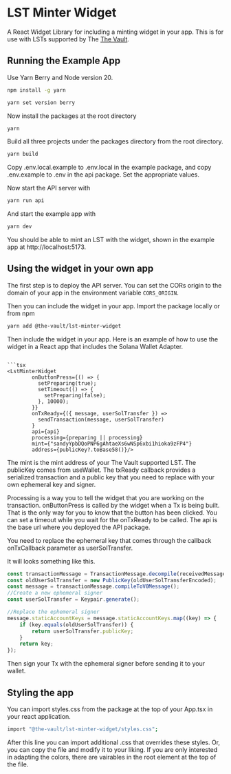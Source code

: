 # LST Minter Widget
A React Widget Library for including a minting widget in your app. This is for use with LSTs supported by The [The Vault](https://thevault.finance).

## Running the Example App 
Use Yarn Berry and Node version 20.
```bash
npm install -g yarn
```

```bash 
yarn set version berry
```
Now install the packages at the root directory

```bash
yarn
```
Build all three projects under the packages directory from the root directory.
```bash
yarn build
```

Copy .env.local.example to .env.local in the example package, and copy .env.example to .env in the api package. Set the appropriate values.

Now start the API server with

```bash
yarn run api
```

And start the example app with

```bash
yarn dev
```

You should be able to mint an LST with the widget, shown in the example app at http://localhost:5173.


## Using the widget in your own app 

The first step is to deploy the API server. You can set the CORs origin to the domain of your app in the
environment variable `CORS_ORIGIN`.

Then you can include the widget in your app. Import the package locally or from npm

```bash
yarn add @the-vault/lst-minter-widget
```

Then include the widget in your app. Here is an example of how to use the widget in a React app that includes the Solana Wallet Adapter.

```

```tsx
<LstMinterWidget
        onButtonPress={() => {
          setPreparing(true);
          setTimeout(() => {
            setPreparing(false);
          }, 10000);
        }}
        onTxReady={({ message, userSolTransfer }) =>
          sendTransaction(message, userSolTransfer)
        }
        api={api}
        processing={preparing || processing}
        mint={"sandyYpbDQoPNP6gAhtaeXs6wNSp6xbi1hioka9zFP4"}
        address={publicKey?.toBase58()}/>
```

The mint is the mint address of your The Vault supported LST. The publicKey comes from useWallet.
The txReady callback provides a serialized transaction and a public key that you need to replace with your 
own ephemeral key and signer.

Processing is a way you to tell the widget that you are working on the transaction. onButtonPress is called by the widget when 
a Tx is being built. That is the only way for you to know that the button has been clicked. You can set a timeout while you
wait for the onTxReady to be called. The api is the base url where you deployed the API package.

You need to replace the ephemeral key that comes through the callback onTxCallback parameter as userSolTransfer.

It will looks something like this.
```ts
const transactionMessage = TransactionMessage.decompile(receivedMessage);
const oldUserSolTransfer = new PublicKey(oldUserSolTransferEncoded);
const message = transactionMessage.compileToV0Message();
//Create a new ephemeral signer
const userSolTransfer = Keypair.generate();

//Replace the ephemeral signer
message.staticAccountKeys = message.staticAccountKeys.map((key) => {
    if (key.equals(oldUserSolTransfer)) {
        return userSolTransfer.publicKey;
    }
    return key;
});
```
Then sign your Tx with the ephemeral signer before sending it to your wallet.

## Styling the app
You can import styles.css from the package at the top of your App.tsx in your react application.

```bash
import "@the-vault/lst-minter-widget/styles.css";
```

After this line you can import additional .css that overrides these styles. Or, you can copy the file and 
modify it to your liking. If you are only interested in adapting the colors, there are vairables in the root
element at the top of the file.
